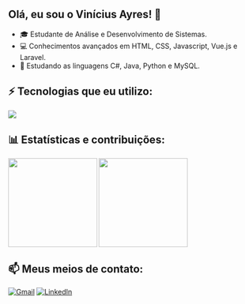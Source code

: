 ## Olá, eu sou o Vinícius Ayres! 👋

- 🎓 Estudante de Análise e Desenvolvimento de Sistemas.
- 💻 Conhecimentos avançados em HTML, CSS, Javascript, Vue.js e Laravel.
- 🚀 Estudando as linguagens C#, Java, Python e MySQL.

## ⚡ Tecnologias que eu utilizo:

<img src="https://skillicons.dev/icons?i=html,css,js,vue,laravel,cs,java,python,mysql">

## 📊 Estatísticas e contribuições:

<img align="left" height="180em" src="https://github-readme-stats.vercel.app/api/top-langs/?username=vini-ayres&theme=tokyonight&layout=compact&langs_count=16">
<img height="180em" src="https://github-readme-stats.vercel.app/api?username=vini-ayres&theme=tokyonight&show_icons=true">

## 📫 Meus meios de contato:

[![Gmail](https://img.shields.io/badge/Gmail-D14836?style=for-the-badge&logo=gmail&logoColor=white)](mailto:vini.na.ayres@gmail.com)
[![LinkedIn](https://img.shields.io/badge/LinkedIn-0077B5?style=for-the-badge&logo=linkedin&logoColor=white)](https://www.linkedin.com/in/vinicius-ayres/)
